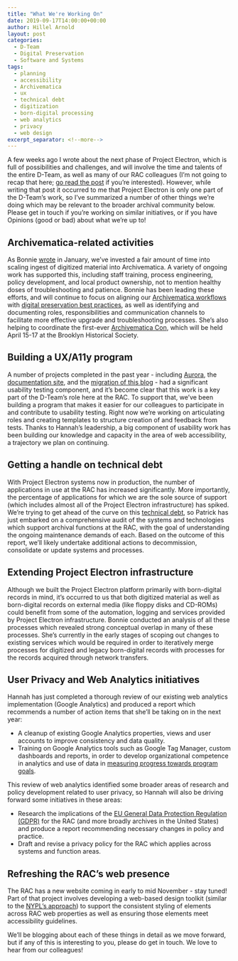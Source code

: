 ```yaml
---
title: "What We're Working On"
date: 2019-09-17T14:00:00+00:00
author: Hillel Arnold
layout: post
categories:
  - D-Team
  - Digital Preservation
  - Software and Systems
tags:
  - planning
  - accessibility
  - Archivematica
  - ux
  - technical debt
  - digitization
  - born-digital processing
  - web analytics
  - privacy
  - web design
excerpt_separator: <!--more-->
---
```


A few weeks ago I wrote about the next phase of Project Electron, which is full of possibilities and challenges, and will involve the time and talents of the entire D-Team, as well as many of our RAC colleagues (I’m not going to recap that here; [go read the post](https://blog.rockarch.org/setting-sail-the-next-leg-of-project-electron) if you’re interested). However, while writing that post it occurred to me that Project Electron is only one part of the D-Team’s work, so I’ve summarized a number of other things we’re doing which may be relevant to the broader archival community below. Please get in touch if you’re working on similar initiatives, or if you have Opinions (good or bad) about what we’re up to!


## Archivematica-related activities

As Bonnie [wrote](https://blog.rockarch.org/automating-archivematica-ingests) in January, we’ve invested a fair amount of time into scaling ingest of digitized material into Archivematica. A variety of ongoing work has supported this, including staff training, process engineering, policy development, and local product ownership, not to mention healthy doses of troubleshooting and patience. Bonnie has been leading these efforts, and will continue to focus on aligning our [Archivematica workflows](https://docs.rockarch.org/archivematica-local/) with [digital preservation best practices](https://docs.rockarch.org/digital-preservation-policy/), as well as identifying and documenting roles, responsibilities and communication channels to facilitate more effective upgrade and troubleshooting processes. She’s also helping to coordinate the first-ever [Archivematica Con](https://wiki.archivematica.org/Community/Camps/Brooklyn2020), which will be held April 15-17 at the Brooklyn Historical Society.


## Building a UX/A11y program

A number of projects completed in the past year - including [Aurora](https://blog.rockarch.org/project-electron-update-aurora-and-web-accessibility), the [documentation site](https://blog.rockarch.org/an-introduction-to-the-documentation-site-redesign), and the [migration of this blog](https://blog.rockarch.org/introducing-the-new-bits-and-bytes) - had a significant usability testing component, and it’s become clear that this work is a key part of the D-Team’s role here at the RAC. To support that, we’ve been building a program that makes it easier for our colleagues to participate in and contribute to usability testing. Right now we’re working on articulating roles and creating templates to structure creation of and feedback from tests. Thanks to Hannah’s leadership, a big component of usability work has been building our knowledge and capacity in the area of web accessibility, a trajectory we plan on continuing.


## Getting a handle on technical debt

With Project Electron systems now in production, the number of applications in use at the RAC has increased significantly. More importantly, the percentage of applications for which we are the sole source of support (which includes almost all of the Project Electron infrastructure) has spiked. We’re trying to get ahead of the curve on this [technical debt](https://en.wikipedia.org/wiki/Technical_debt), so Patrick has just embarked on a comprehensive audit of the systems and technologies which support archival functions at the RAC, with the goal of understanding the ongoing maintenance demands of each. Based on the outcome of this report, we’ll likely undertake additional actions to decommission, consolidate or update systems and processes.


## Extending Project Electron infrastructure

Although we built the Project Electron platform primarily with born-digital records in mind, it’s occurred to us that both digitized material as well as born-digital records on external media (like floppy disks and CD-ROMs) could benefit from some of the automation, logging and services provided by Project Electron infrastructure. Bonnie conducted an analysis of all these processes which revealed strong conceptual overlap in many of these processes. She’s currently in the early stages of scoping out changes to existing services which would be required in order to iteratively merge processes for digitized and legacy born-digital records with processes for the records acquired through network transfers.


## User Privacy and Web Analytics initiatives

Hannah has just completed a thorough review of our existing web analytics implementation (Google Analytics) and produced a report which recommends a number of action items that she’ll be taking on in the next year:

*   A cleanup of existing Google Analytics properties, views and user accounts to improve consistency and data quality.
*   Training on Google Analytics tools such as Google Tag Manager, custom dashboards and reports, in order to develop organizational competence in analytics and use of data in [measuring progress towards program goals](https://blog.rockarch.org/what-data-can-do-for-you-and-us).

This review of web analytics identified some broader areas of research and policy development related to user privacy, so Hannah will also be driving forward some initiatives in these areas:

*   Research the implications of the [EU General Data Protection Regulation (GDPR)](https://eugdpr.org/) for the RAC (and more broadly archives in the United States) and produce a report recommending necessary changes in policy and practice.
*   Draft and revise a privacy policy for the RAC which applies across systems and function areas.


## Refreshing the RAC’s web presence

The RAC has a new website coming in early to mid November - stay tuned! Part of that project involves developing a web-based design toolkit (similar to the [NYPL’s approach](https://nypl.github.io/design-toolkit/)) to support the consistent styling of elements across RAC web properties as well as ensuring those elements meet accessibility guidelines.

We’ll be blogging about each of these things in detail as we move forward, but if any of this is interesting to you, please do get in touch. We love to hear from our colleagues!
